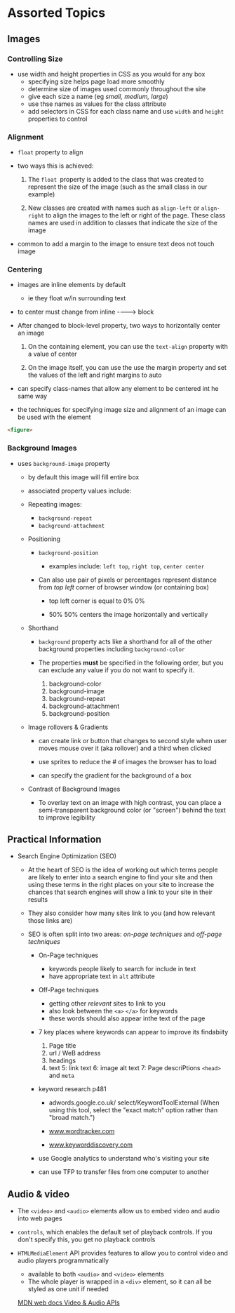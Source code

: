 # Assorted Topics

## Images

### Controlling Size

- use width and height properties in CSS as you would for any box
  - specifying size helps page load more smoothly
  - determine size of images used commonly throughout the site
  - give each size a name
  (eg *small, medium, large*)
  - use thse names as values for the class attribute
  - add selectors in CSS for each class name and use `width` and `height`
  properties to control

### Alignment

- `float` property to align
- two ways this is achieved:
  1. The `float `property is added to the class that was created to represent the size of the image (such as the small class in our example)

  2. New classes are created with names such as `align-left` or `align-right` to align the images to the left or right of the page. These class names are used in addition to classes that indicate the size of the image

- common to add a margin to the image to ensure text deos not touch image

### Centering

- images are inline elements by default
  - ie they float w/in surrounding text
- to center must change from inline ----> block
- After changed to block-level property, two ways to horizontally center an image

  1. On the containing element, you can use the `text-align` property with a value of center

  2. On the image itself, you can use the use the margin property and set the values of the left and right margins to auto

- can specify class-names that allow any element to be centered int he same way
- the techniques for specifying image size and alignment of an image can be used with the element

```HTML
<figure>
```

### Background Images

- uses `background-image` property

  - by default this image will fill entire box

  - associated property values include:

  - Repeating images:
    - `background-repeat`
    - `background-attachment`

  - Positioning
    - `background-position`
      - examples include: `left top`, `right top`, `center center`
 
    - Can also use pair of pixels or percentages represent distance from *top left* corner of browser window (or containing box)

      - top left corner is equal to 0% 0%

      - 50% 50% centers the image horizontally and vertically
  
  - Shorthand
    - `background` property acts like a shorthand for all of the other background properties including `background-color`

    - The properties **must** be specified in the following order, but you can exclude any value if you do not want to specify it.
      1. background-color
      2. background-image
      3. background-repeat
      4. background-attachment
      5. background-position

  - Image rollovers & Gradients

    - can create link or button that changes to second style when user moves mouse over it (aka rollover) and a third when clicked

    - use sprites to reduce the # of images the browser has to load

    - can specify the gradient for the background of a box

  - Contrast of Background Images

    - To overlay text on an image with high contrast, you can place a semi-transparent background color (or "screen") behind the text to improve legibility


## Practical Information

- Search Engine Optimization (SEO)

  - At the heart of SEO is the idea of working out which terms people are likely to enter into a search engine to find your site and then using these terms in the right places on your site to increase the chances that search engines will show a link to your site in their results

  - They also consider how many sites link to you (and how relevant those links are)

  - SEO
is often split into two areas: *on-page techniques* and *off-page techniques*

    - On-Page techniques
      - keywords people likely to search for include in text
      - have appropriate text in `alt` attribute
    
    - Off-Page techniques
      - getting other *relevant* sites to link to you
      - also look between the `<a>` `</a>` for keywords
      - these words should also appear inthe text of the page

    - 7 key places where keywords can appear to improve its findabiity
      1. Page title
      2. url / WeB address
      3. headings
      4. text
      5: link text
      6: image alt text
      7: Page descriPtions `<head>` and `meta`

    - keyword research p481

      - adwords.google.co.uk/ select/KeywordToolExternal (When using this tool, select the "exact match" option rather than "broad match.")

      - www.wordtracker.com

      - www.keyworddiscovery.com

    - use Google analytics to understand who's visiting your site

    - can use TFP to transfer files from one computer to another

## Audio & video

- The `<video>` and `<audio>` elements allow us to embed video and audio into web pages

- `controls`, which enables the default set of playback controls. If you don't specify this, you get no playback controls

- `HTMLMediaElement` API provides features to allow you to control video and audio players programmatically
  - available to both `<audio>` and `<video>` elements
  - The whole player is wrapped in a `<div>` element, so it can all be styled as one unit if needed

  [MDN web docs Video & Audio APIs](https://developer.mozilla.org/en-US/docs/Learn/JavaScript/Client-side_web_APIs/Video_and_audio_APIs)